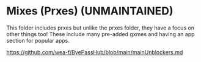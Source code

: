 # Mixes (Prxes) (UNMAINTAINED)
This folder includes prxes but unlike the prxes folder, they have a focus on other things too! These include many pre-added gxmes and having an app section for popular apps.

https://github.com/wea-f/ByePassHub/blob/main/mainUnblockers.md
